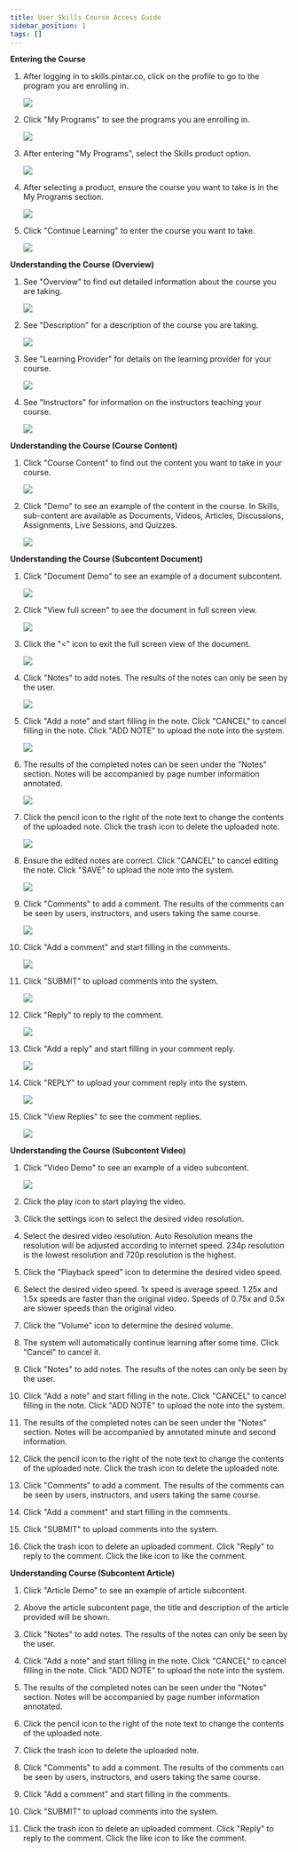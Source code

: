```yaml
---
title: User Skills Course Access Guide
sidebar_position: 1
tags: []
---
```

**Entering the Course**

1. After logging in to skills.pintar.co, click on the profile to go to the program you are enrolling in.

   ![](/img/1.1.png)
2. Click "My Programs" to see the programs you are enrolling in.

   ![](/img/1.2.png)
3. After entering "My Programs", select the Skills product option.

   ![](/img/1.3.png)
4. After selecting a product, ensure the course you want to take is in the My Programs section.

   ![](/img/1.4.png)
5. Click "Continue Learning" to enter the course you want to take.

   ![](/img/1.5.png)

**Understanding the Course (Overview)**

1. See "Overview" to find out detailed information about the course you are taking.

   ![](/img/2.1.png)
2. See "Description" for a description of the course you are taking.

   ![](/img/2.2.png)
3. See "Learning Provider" for details on the learning provider for your course.

   ![](/img/2.3.png)
4. See "Instructors" for information on the instructors teaching your course.

   ![](/img/2.4.png)

**Understanding the Course (Course Content)**

1. Click "Course Content" to find out the content you want to take in your course.

   ![](/img/3.1.png)
2. Click "Demo" to see an example of the content in the course. In Skills, sub-content are available as Documents, Videos, Articles, Discussions, Assignments, Live Sessions, and Quizzes.

   ![](/img/3.2.png)

**Understanding the Course (Subcontent Document)**

1. Click "Document Demo" to see an example of a document subcontent.

   ![](/img/4.1.png)
2. Click "View full screen" to see the document in full screen view.

   ![](/img/4.2.png)
3. Click the "<" icon to exit the full screen view of the document.

   ![](/img/4.3.png)
4. Click "Notes" to add notes. The results of the notes can only be seen by the user.

   ![](/img/4.4.png)
5. Click "Add a note" and start filling in the note. Click "CANCEL" to cancel filling in the note. Click "ADD NOTE" to upload the note into the system.

   ![](/img/4.5.png)
6. The results of the completed notes can be seen under the "Notes" section. Notes will be accompanied by page number information annotated.

   ![](/img/4.6.png)
7. Click the pencil icon to the right of the note text to change the contents of the uploaded note. Click the trash icon to delete the uploaded note.

   ![](/img/4.7.png)
8. Ensure the edited notes are correct. Click "CANCEL" to cancel editing the note. Click "SAVE" to upload the note into the system.

   ![](/img/4.8.png)
9. Click "Comments" to add a comment. The results of the comments can be seen by users, instructors, and users taking the same course.

   ![](/img/4.9.png)
10. Click "Add a comment" and start filling in the comments.

    ![](/img/4.10.png)
11. Click "SUBMIT" to upload comments into the system.

    ![](/img/4.11.png)
12. Click "Reply" to reply to the comment.

    ![](/img/4.12.png)
13. Click "Add a reply" and start filling in your comment reply.

    ![](/img/4.13.png)
14. Click "REPLY" to upload your comment reply into the system.

    ![](/img/4.14.png)
15. Click "View Replies" to see the comment replies.

    ![](/img/4.15.png)

**Understanding the Course (Subcontent Video)**

1. Click "Video Demo" to see an example of a video subcontent.

   ![](/img/5.1.png)
2. Click the play icon to start playing the video.
3. Click the settings icon to select the desired video resolution.
4. Select the desired video resolution. Auto Resolution means the resolution will be adjusted according to internet speed. 234p resolution is the lowest resolution and 720p resolution is the highest.
5. Click the "Playback speed" icon to determine the desired video speed.
6. Select the desired video speed. 1x speed is average speed. 1.25x and 1.5x speeds are faster than the original video. Speeds of 0.75x and 0.5x are slower speeds than the original video.
7. Click the "Volume" icon to determine the desired volume.
8. The system will automatically continue learning after some time. Click "Cancel" to cancel it.
9. Click "Notes" to add notes. The results of the notes can only be seen by the user.
10. Click "Add a note" and start filling in the note. Click "CANCEL" to cancel filling in the note. Click "ADD NOTE" to upload the note into the system.
11. The results of the completed notes can be seen under the "Notes" section. Notes will be accompanied by annotated minute and second information.
12. Click the pencil icon to the right of the note text to change the contents of the uploaded note. Click the trash icon to delete the uploaded note.
13. Click "Comments" to add a comment. The results of the comments can be seen by users, instructors, and users taking the same course.
14. Click "Add a comment" and start filling in the comments.
15. Click "SUBMIT" to upload comments into the system.
16. Click the trash icon to delete an uploaded comment. Click "Reply" to reply to the comment. Click the like icon to like the comment.



**Understanding Course (Subcontent Article)**

1. Click "Article Demo" to see an example of article subcontent.


2. Above the article subcontent page, the title and description of the article provided will be shown.
3. Click "Notes" to add notes. The results of the notes can only be seen by the user.
4. Click "Add a note" and start filling in the note. Click "CANCEL" to cancel filling in the note. Click "ADD NOTE" to upload the note into the system.
5. The results of the completed notes can be seen under the "Notes" section. Notes will be accompanied by page number information annotated.
6. Click the pencil icon to the right of the note text to change the contents of the uploaded note.
7. Click the trash icon to delete the uploaded note.
8. Click "Comments" to add a comment. The results of the comments can be seen by users, instructors, and users taking the same course.
9. Click "Add a comment" and start filling in the comments.
10. Click "SUBMIT" to upload comments into the system.
11. Click the trash icon to delete an uploaded comment. Click "Reply" to reply to the comment. Click the like icon to like the comment.